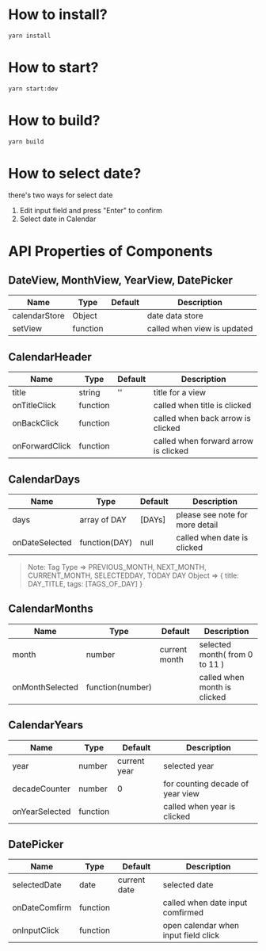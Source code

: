 # How to install?
```bash
yarn install
```

# How to start?
```bash
yarn start:dev
```

# How to build?
```bash
yarn build
```

# How to select date?
there's two ways for select date
1. Edit input field and press "Enter" to confirm
2. Select date in Calendar


# API Properties of Components

## DateView, MonthView, YearView, DatePicker
Name | Type | Default | Description
-----| ---- | ---- | -----
calendarStore| Object | | date data store
setView | function | | called when view is updated

## CalendarHeader
Name | Type | Default | Description
-----| ---- | ---- | -----
title| string | '' | title for a view
onTitleClick | function |  | called when title is clicked
onBackClick | function |  | called when back arrow is clicked
onForwardClick | function |  | called when forward arrow is clicked

## CalendarDays

Name | Type | Default | Description
-----| ---- | ---- | -----
days| array of DAY | [DAYs] | please see note for more detail
onDateSelected | function(DAY) | null | called when date is clicked

> Note:
> Tag Type => PREVIOUS_MONTH, NEXT_MONTH, CURRENT_MONTH, SELECTEDDAY, TODAY
> DAY Object => { title: DAY_TITLE, tags: [TAGS_OF_DAY] }

## CalendarMonths
Name | Type | Default | Description
-----| ---- | ---- | -----
month| number | current month | selected month( from 0 to 11 )
onMonthSelected| function(number) | | called when month is clicked

## CalendarYears
Name | Type | Default | Description
-----| ---- | ---- | -----
year| number | current year | selected year
decadeCounter | number | 0 | for counting decade of year view
onYearSelected | function | | called when year is clicked

## DatePicker
Name | Type | Default | Description
-----| ---- | ---- | -----
selectedDate | date | current date | selected date
onDateComfirm | function | | called when date input comfirmed
onInputClick | function | | open calendar when input field click
